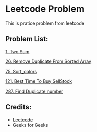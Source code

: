 # Leetcode Problem 
This is pratice problem from leetcode

## Problem List:
[1. Two Sum](https://leetcode.com/problems/two-sum/)

[26. Remove Duplicate From Sorted Array](https://leetcode.com/problems/remove-duplicates-from-sorted-array/)

[75. Sort_colors](https://leetcode.com/problems/sort-colors/)

[121. Best Time To Buy SellStock](https://leetcode.com/problems/best-time-to-buy-and-sell-stock/)

[287. Find Duplicate number](https://leetcode.com/problems/find-the-duplicate-number/)

 
## Credits:

* [Leetcode](https://leetcode.com/problems/all)
* Geeks for Geeks

